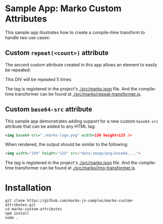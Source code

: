 Sample App: Marko Custom Attributes
======================================

This sample app illustrates how to create a compile-time transform to handle two use cases:

## Custom `repeat(<count>)` attribute

The second custom attribute created in this app allows an element to easily be repeated:

<div repeat(5)>This DIV will be repeated 5 times</div>

The tag is registered in the project's [./src/marko.json](./src/marko.json) file. And the compile-time transformer can be found at [./src/marko/repeat-transformer.js](./src/marko/repeat-transformer.js).

## Custom `base64-src` attribute

This sample app demonstrates adding support for a new custom `base64-src` attribute that can be added to any HTML tag:

```xml
<img base64-src="./marko-logo.png" width=150 height=125 />
```

When rendered, the output should be similar to the following:

```html
<img width="150" height="125" src="data:image/png;base64,...">
```

The tag is registered in the project's [./src/marko.json](./src/marko.json) file. And the compile-time transformer can be found at [./src/marko/img-transformer.js](./src/marko/img-transformer.js).

# Installation

```
git clone https://github.com/marko-js-samples/marko-custom-attributes.git
cd marko-custom-attributes
npm install
node .
```